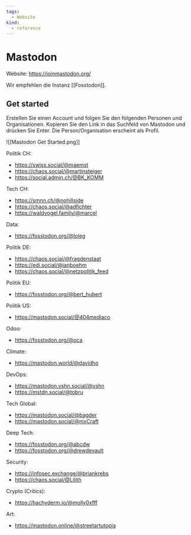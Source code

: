 ```yaml
---
tags:
  - Website
kind:
  - reference
---
```


# Mastodon

Website: <https://joinmastodon.org/>

Wir empfehlen die Instanz [[Fosstodon]].

## Get started

Erstellen Sie einen Account und folgen Sie den folgenden Personen und Organisationen. Kopieren Sie den Link in das Suchfeld von Mastodon und drücken Sie Enter. Die Person/Organisation erscheint als Profil.

![[Mastodon Get Started.png]]

Politik CH:

- <https://swiss.social/@maemst>
- <https://chaos.social/@martinsteiger>
- <https://social.admin.ch/@BK_KOMM>

Tech CH:

- <https://smnn.ch/@nohillside>
- <https://chaos.social/@adfichter>
- <https://waldvogel.family/@marcel>

Data:

- <https://fosstodon.org/@loleg>

Politik DE:

- <https://chaos.social/@fragdenstaat>
- <https://edi.social/@janboehm>
- <https://chaos.social/@netzpolitik_feed>

Politik EU:

- <https://fosstodon.org/@bert_hubert>

Politik US:

- <https://mastodon.social/@404mediaco>

Odoo:

- <https://fosstodon.org/@oca>

Climate:

- <https://mastodon.world/@davidho>

DevOps:

- <https://mastodon.vshn.social/@vshn>
- <https://mstdn.social/@tobru>

Tech Global:

- <https://mastodon.social/@bagder>
- <https://mastodon.social/@nixCraft>

Deep Tech:

- <https://fosstodon.org/@abcdw>
- <https://fosstodon.org/@drewdevault>

Security:

- <https://infosec.exchange/@briankrebs>
- <https://chaos.social/@Lilith>

Crypto (Critics):

- <https://hachyderm.io/@molly0xfff>

Art:

- <https://mastodon.online/@streetartutopia>

